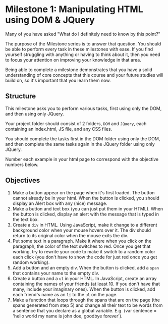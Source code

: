 # Milestone 1: Manipulating HTML using DOM & JQuery
Many of you have asked "What do I definitely need to know by this point?"

The purpose of the Milestone series is to answer that question. You should be able to perform every task in these milestones with ease. If you find yourself struggling with anything or having to think about it, then you need to focus your attention on improving your knowledge in that area.

Being able to complete a milestone demonstrates that you have a solid understanding of core concepts that this course and your future studies will build on, so it's important that you learn them now.

## Structure
This milestone asks you to perform various tasks, first using only the DOM, and then using only JQuery.

Your project folder should consist of 2 folders, `DOM` and `JQuery`, each containing an index.html, JS file, and any CSS files.

You should complete the tasks first in the DOM folder using only the DOM, and then complete the same tasks again in the JQuery folder using only JQuery.

Number each example in your html page to correspond with the objective numbers below.

## Objectives
1. Make a button appear on the page when it's first loaded. The button cannot already be in your html. When the button is clicked, you should display an Alert box with any (nice) message.
2. Make a button and text box (you can just put them in your HTML). When the button is clicked, display an alert with the message that is typed in the text box.
3. Create a `div` in HTML. Using JavaScript, make it change to a different background color when your mouse hovers over it. The div should return to its original color when the mouse exits the div.
4. Put some text in a paragraph. Make it where when you click on the paragraph, the color of the text switches to red. Once you get that working, try to rewrite your code to make it switch to a random color each click (you don't have to show the code for just red once you get random working).
5. Add a button and an empty div. When the button is clicked, add a `span` that contains your name to the empty div.
6. Create a button and a `ul` in your HTML. In JavaScript, create an array containing the names of your friends (at least 10. If you don't have that many, include your imaginary ones). When the button is clicked, add each friend's name as an `li` to the `ul` on the page.
7. Make a function that loops through the spans that are on the page (the spans generated from step 5) and change all their text to be words from a sentence that you declare as a global variable. E.g. (var sentence = 'hello world my name is john doe, goodbye forever').
